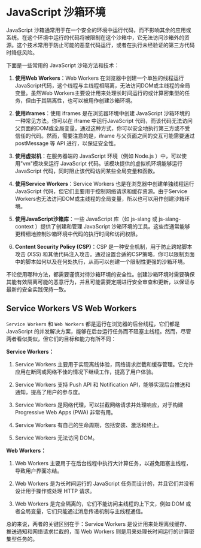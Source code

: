 # JavaScript 沙箱环境

JavaScript 沙箱通常用于在一个安全的环境中运行代码，而不影响其余的应用或系统。在这个环境中运行的代码将被限制在这个沙箱中，它无法访问沙箱外的资源。这个技术常用于防止可能的恶意代码运行，或者在执行未经验证的第三方代码时降低风险。

下面是一些常用的 JavaScript 沙箱方法和技术：

1. **使用Web Workers**：Web Workers 在浏览器中创建一个单独的线程运行JavaScript代码，这个线程与主线程相隔离，无法访问DOM或主线程的全局变量。虽然Web Workers主要设计用来处理长时间运行的或计算密集型的任务，但由于其隔离性，也可以被用作创建沙箱环境。

2. **使用iframes**：使用 iframes 是在浏览器环境中创建 JavaScript 沙箱环境的一种常见方法。你可以在 iframe 中运行JavaScript 代码，而该代码无法访问父页面的DOM或全局变量。通过这种方式，你可以安全地执行第三方或不受信任的代码。然而，需要注意的是，iframe 与父页面之间的交互可能需要通过 postMessage 等 API 进行，以保证安全性。

3. **使用虚拟机**：在服务器端的 JavaScript 环境（例如 Node.js ）中，可以使用"vm"模块来运行 JavaScript 代码。该模块提供的虚拟机环境能够运行 JavaScript 代码，同时阻止该代码访问某些全局变量和函数。

4. **使用Service Workers**：Service Workers 也是在浏览器中创建单独线程运行 JavaScript 代码，但它们主要用于控制网络请求和缓存资源。由于Service Workers也无法访问DOM或主线程的全局变量，所以也可以用作创建沙箱环境。

5. **使用JavaScript沙箱库**：一些 JavaScript 库（如 js-slang 或 js-slang-context ）提供了创建和管理 JavaScript 沙箱环境的工具。这些库通常能够更精细地控制沙箱环境中代码的执行时间和访问权限。

6. **Content Security Policy (CSP)**：CSP 是一种安全机制，用于防止跨站脚本攻击 (XSS) 和其他代码注入攻击。通过设置合适的CSP策略，你可以限制页面中的脚本如何以及在何处执行，从而可以创建一个限制性更强的沙箱环境。

不论使用哪种方法，都需要谨慎对待沙箱环境的安全性。创建沙箱环境时需要确保其能有效隔离可能的恶意行为，并且可能需要定期进行安全审查和更新，以保证与最新的安全实践保持一致。

## Service Workers VS Web Workers

`Service Workers` 和 `Web Workers` 都是运行在浏览器的后台线程，它们都是 JavaScript 的并发解决方案，能够在后台运行任务而不阻塞主线程。然而，尽管两者看似类似，但它们的目标和能力有所不同：

**Service Workers：**

1. Service Workers 主要用于实现离线体验，网络请求拦截和缓存管理。它允许应用在断网或网络不佳的情况下继续工作，提高了用户体验。

2. Service Workers 支持 Push API 和 Notification API，能够实现后台推送和通知，提高了用户的参与度。

3. Service Workers 是网络代理，可以拦截网络请求并处理响应，对于构建 Progressive Web Apps (PWA) 非常有用。

4. Service Workers 有自己的生命周期，包括安装、激活和终止。

5. Service Workers 无法访问 DOM。

**Web Workers：**

1. Web Workers 主要用于在后台线程中执行大计算任务，以避免阻塞主线程，导致用户界面冻结。

2. Web Workers 是为长时间运行的 JavaScript 任务而设计的，并且它们并没有设计用于操作或处理 HTTP 请求。

3. Web Workers 是完全隔离的，它们不能访问主线程的上下文，例如 DOM 或者全局变量，它们只能通过消息传递机制与主线程通信。

总的来说，两者的关键区别在于：Service Workers 是设计用来处理离线缓存、推送通知和网络请求拦截的，而 Web Workers 则是用来处理长时间运行的计算密集型任务的。

